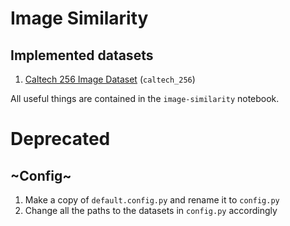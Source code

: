 # Image Similarity

## Implemented datasets

1. [Caltech 256 Image Dataset](https://www.kaggle.com/jessicali9530/caltech256) (`caltech_256`)

All useful things are contained in the `image-similarity` notebook.


# Deprecated
## ~Config~

1. Make a copy of `default.config.py` and rename it to `config.py`
2. Change all the paths to the datasets in `config.py` accordingly

